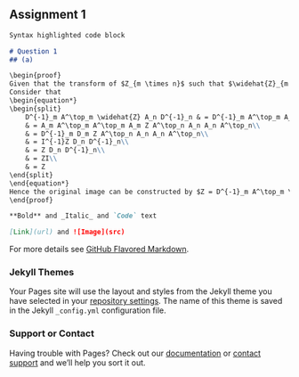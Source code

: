 <script src="https://cdn.mathjax.org/mathjax/latest/MathJax.js?config=TeX-AMS-MML_HTMLorMML" type="text/javascript"></script> <script type="text/x-mathjax-config"> MathJax.Hub.Config({ tex2jax: { skipTags: ['script', 'noscript', 'style', 'textarea', 'pre'], inlineMath: [['$','$']] } }); </script>

## Assignment 1

```markdown
Syntax highlighted code block

# Question 1
## (a)

\begin{proof}
Given that the transform of $Z_{m \times n}$ such that $\widehat{Z}_{m \times n} = A_m Z A^\top_n$ where $\{A_n\}$ satisfies $A^\top_n A_n = D_n$ such that $D_n$ is diagonal. Want to show $Z = D^{-1}_m A^\top_m \widehat{Z} A_n D^{-1}_n$. 
Consider that
\begin{equation*}
\begin{split}
    D^{-1}_m A^\top_m \widehat{Z} A_n D^{-1}_n & = D^{-1}_m A^\top_m A_m Z A^\top_n A_n D^{-1}_n\\
    & = A_m A^\top_m A^\top_m A_m Z A^\top_n A_n A_n A^\top_n\\
    & = D^{-1}_m D_m Z A^\top_n A_n A_n A^\top_n\\
    & = I^{-1}Z D_n D^{-1}_n\\
    & = Z D_n D^{-1}_n\\
    & = ZI\\
    & = Z
\end{split}
\end{equation*}
Hence the original image can be constructed by $Z = D^{-1}_m A^\top_m \widehat{Z} A_n D^{-1}_n$.
\end{proof}

**Bold** and _Italic_ and `Code` text

[Link](url) and ![Image](src)
```

For more details see [GitHub Flavored Markdown](https://guides.github.com/features/mastering-markdown/).

### Jekyll Themes

Your Pages site will use the layout and styles from the Jekyll theme you have selected in your [repository settings](https://github.com/hdu214/STA410/settings). The name of this theme is saved in the Jekyll `_config.yml` configuration file.

### Support or Contact

Having trouble with Pages? Check out our [documentation](https://help.github.com/categories/github-pages-basics/) or [contact support](https://github.com/contact) and we’ll help you sort it out.
